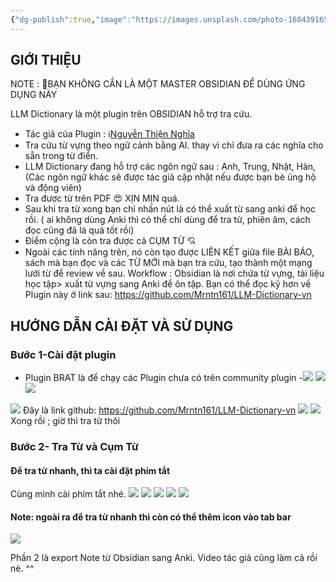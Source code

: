 ```yaml
---
{"dg-publish":true,"image":"https://images.unsplash.com/photo-1604391659919-0cb8c6bb0966?crop=entropy&cs=tinysrgb&fit=max&fm=jpg&ixid=M3wzNjAwOTd8MHwxfHNlYXJjaHwyMXx8Zmxvd2VyfGVufDB8MHx8fDE3MjA3NjU2NzR8MA&ixlib=rb-4.0.3&q=80&w=1080","permalink":"/noi-dung-khoa-hoc/hoc-tieng-anh-voi-obsidian/phan-1-tra-tu-cum-tu-truc-tiep-trong-obsidian/","dgPassFrontmatter":true,"noteIcon":"2","created":"2024-07-12T12:00:41.627+07:00","updated":"2024-07-12T16:48:05.736+07:00"}
---
```




##  GIỚI THIỆU 

NOTE : 🚦BẠN KHÔNG CẦN LÀ MỘT MASTER OBSIDIAN ĐỂ DÙNG ỨNG DỤNG NÀY 

LLM Dictionary là một plugin trên OBSIDIAN hỗ trợ tra cứu. 

- Tác giả của Plugin : ℹ️[Nguyễn Thiện Nghĩa ](https://www.facebook.com/profile.php?id=100093832307685)
- Tra cứu từ vựng theo ngữ cảnh bằng AI. thay vì chỉ đưa ra các nghĩa cho sẵn trong từ điển. 
- LLM Dictionary đang hỗ trợ các ngôn ngữ sau : Anh, Trung, Nhật, Hàn, (Các ngôn ngữ khác sẽ được tác giả cập nhật nếu được bạn bè ủng hộ và động viên)
- Tra được từ trên PDF 😍 XỊN MỊN quá.
- Sau khi tra từ xong bạn chỉ nhấn nút là có thể xuất từ sang anki để học rồi. ( ai không dùng Anki thì có thể chỉ dùng để tra từ, phiên âm, cách đọc cũng đã là quá tốt rồi)
- Điểm cộng là còn tra được cả CỤM TỪ 💘 
- Ngoài các tính năng trên, nó còn tạo được LIÊN KẾT giữa file BÀI BÁO, sách mà bạn đọc và các TỪ MỚI  mà bạn tra cứu, tạo thành một mạng lưới từ để review về sau.
Workflow : Obsidian là nơi chứa từ vựng, tài liệu học tập> xuất từ vựng sang Anki để ôn tập.
 Bạn có thể đọc kỹ hơn về Plugin này ở link sau: https://github.com/Mrntn161/LLM-Dictionary-vn
 ## HƯỚNG DẪN CÀI ĐẶT VÀ SỬ DỤNG
### Bước 1-Cài đặt plugin
- Plugin BRAT là để chạy các Plugin chưa có trên community plugin
-![](https://i.imgur.com/oeYFmUV.png)
![](https://i.imgur.com/PJN3ubt.png)
![](https://i.imgur.com/XueW28l.png)

![](https://i.imgur.com/w0FqydN.png)
Đây là link github:  https://github.com/Mrntn161/LLM-Dictionary-vn
![](https://i.imgur.com/Op9x0yR.png)
![](https://i.imgur.com/WDhWcqe.png)
Xong rồi ; giờ thì tra từ thôi
### Bước 2- Tra Từ và Cụm Từ
#### Để tra từ nhanh, thì ta cài đặt phím tắt
Cùng mình cài phím tắt nhé.
![](https://i.imgur.com/fgx0RP7.png)
![](https://i.imgur.com/7FiQw6G.png)
![](https://i.imgur.com/HmKpkGb.png)
![](https://i.imgur.com/T1ihxcq.png)
![](https://i.imgur.com/J22eGpP.png)
#### Note: ngoài ra để tra từ nhanh thì còn có thể thêm icon vào tab bar 
![](https://i.imgur.com/NDGu6cF.png)

Phần 2 là export Note từ Obsidian sang Anki.
Video tác giả cũng làm cả rồi nè. ^^